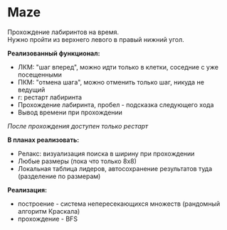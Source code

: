 # Maze

Прохождение лабиринтов на время.  
Нужно пройти из верхнего левого в правый нижний угол.  

**Реализованный функционал:**
- ЛКМ: "шаг вперед", можно идти только в клетки, соседние с уже посещенными
- ПКМ: "отмена шага", можно отменить только шаг, никуда не ведущий
- r: рестарт лабиринта
- Прохождение лабиринта, пробел - подсказка следующего хода
-  Вывод времени при прохождении  

_После прохождения доступен только рестарт_
  
**В планах реализовать:**
- Релакс: визуализация поиска в ширину при прохождении
- Любые размеры (пока что только 8х8)
- Локальная таблица лидеров, автосохранение результатов туда (разделение по размерам)

**Реализация:**
- построение - система непересекающихся множеств (рандомный алгоритм Краскала)
- прохождение - BFS
